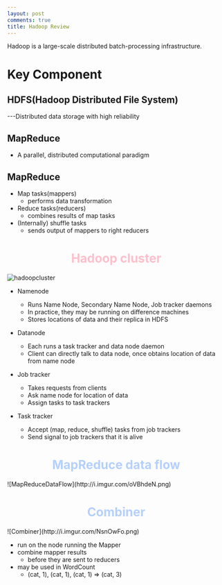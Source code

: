 ```yaml
---
layout: post
comments: true
title: Hadoop Review
---
```


Hadoop is a large-scale distributed batch-processing infrastructure.

# Key Component

## HDFS(Hadoop Distributed File System)
---Distributed data storage with high reliability

## MapReduce
* A parallel, distributed computational paradigm

## MapReduce
* Map tasks(mappers)
	* performs data transformation
* Reduce tasks(reducers)
	* combines results of map tasks
* (Internally) shuffle tasks
	* sends output of mappers to right reducers

<h1 style="text-align: center;color: pink;">Hadoop cluster</h1>

![hadoopcluster](http://i.imgur.com/QHVTdEE.png)

* Namenode
	* Runs Name Node, Secondary Name Node, Job tracker daemons
	* In practice, they may be running on difference machines
	* Stores locations of data and their replica in HDFS

* Datanode
	* Each runs a task tracker and data node daemon
	* Client can directly talk to data node, once obtains location of data from name node

* Job tracker
	* Takes requests from clients
	* Ask name node for location of data
	* Assign tasks to task trackers

* Task tracker
	* Accept (map, reduce, shuffle) tasks from job trackers
	* Send signal to job trackers that it is alive

<h1 style="text-align: center;color: rgb(181, 208, 252);">MapReduce data flow</h1>
![MapReduceDataFlow](http://i.imgur.com/oVBhdeN.png)

<h1 style="text-align: center; color: rgb(181, 208, 252);">Combiner</h1>
![Combiner](http://i.imgur.com/NsnOwFo.png)

* run on the node running the Mapper
* combine mapper results
	- before they are sent to reducers
* may be used in WordCount
	- (cat, 1), (cat, 1), (cat, 1) => (cat, 3)